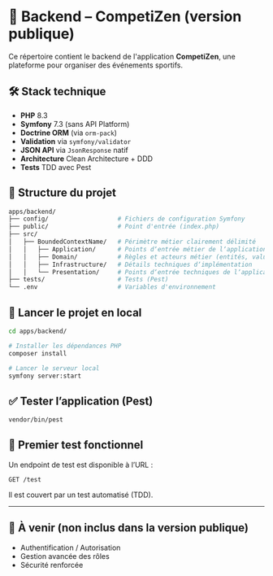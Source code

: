 # 🧠 Backend – CompetiZen (version publique)

Ce répertoire contient le backend de l'application **CompetiZen**, une plateforme pour organiser des événements sportifs.

## 🛠️ Stack technique

- **PHP** 8.3
- **Symfony** 7.3 (sans API Platform)
- **Doctrine ORM** (via `orm-pack`)
- **Validation** via `symfony/validator`
- **JSON API** via `JsonResponse` natif
- **Architecture** Clean Architecture + DDD
- **Tests** TDD avec Pest

## 📁 Structure du projet

```bash
apps/backend/
├── config/                   # Fichiers de configuration Symfony
├── public/                   # Point d'entrée (index.php)
├── src/
│   ├── BoundedContextName/   # Périmètre métier clairement délimité
│   │   ├── Application/      # Points dʼentrée métier de lʼapplication
│   │   ├── Domain/           # Règles et acteurs métier (entités, value objects, etc.)
│   │   ├── Infrastructure/   # Détails techniques dʼimplémentation
│   │   └── Presentation/     # Points dʼentrée techniques de lʼapplication
├── tests/                    # Tests (Pest)
└── .env                      # Variables d'environnement
```

## 🚀 Lancer le projet en local

```bash
cd apps/backend/

# Installer les dépendances PHP
composer install

# Lancer le serveur local
symfony server:start
```

## ✅ Tester l’application (Pest)

```bash
vendor/bin/pest
```

## 🧪 Premier test fonctionnel

Un endpoint de test est disponible à l’URL :

```
GET /test
```

Il est couvert par un test automatisé (TDD).

---

## 🔐 À venir (non inclus dans la version publique)

- Authentification / Autorisation
- Gestion avancée des rôles
- Sécurité renforcée
